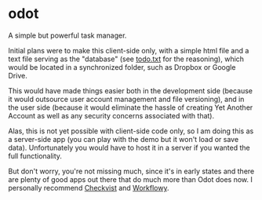 odot
====

A simple but powerful task manager.

Initial plans were to make this client-side only,
with a simple html file and a text file serving as the "database"
(see [todo.txt](http://todotxt.com) for the reasoning),
which would be located in a synchronized folder, such as Dropbox or Google Drive.

This would have made things easier both in the development side
(because it would outsource user account management and file versioning),
and in the user side (because it would eliminate the hassle of creating
Yet Another Account as well as any security concerns associated with that).

Alas, this is not yet possible with client-side code only,
so I am doing this as a server-side app
(you can play with the demo but it won't load or save data).
Unfortunately you would have to host it in a server
if you wanted the full functionality.

But don't worry, you're not missing much, since it's in early states
and there are plenty of good apps out there that do much more than Odot does now.
I personally recommend [Checkvist](http://checkvist.com) and [Workflowy](http://workflowy.com).

